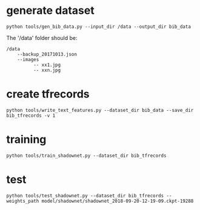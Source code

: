 # generate dataset
```
python tools/gen_bib_data.py --input_dir /data --output_dir bib_data
```

The '/data' folder should be:
```
/data
    --backup_20171013.json
    --images
          -- xx1.jpg
          -- xxn.jpg
```

# create tfrecords
```
python tools/write_text_features.py --dataset_dir bib_data --save_dir bib_tfrecords -v 1
```


# training
```
python tools/train_shadownet.py --dataset_dir bib_tfrecords
```

# test
```
python tools/test_shadownet.py --dataset_dir bib_tfrecords --weights_path model/shadownet/shadownet_2018-09-20-12-19-09.ckpt-19288
```
